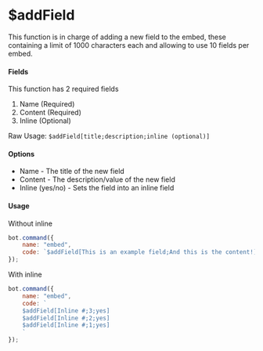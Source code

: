 # $addField

This function is in charge of adding a new field to the embed, these containing a limit of 1000 characters each and allowing to use 10 fields per embed.

#### Fields

This function has 2 required fields

1. Name \(Required\)
2. Content \(Required\)
3. Inline \(Optional\)

Raw Usage: `$addField[title;description;inline (optional)]`

#### Options

* Name - The title of the new field
* Content - The description/value of the new field
* Inline \(yes/no\) - Sets the field into an inline field

#### Usage

Without inline

```javascript
bot.command({
    name: "embed",
    code: `$addField[This is an example field;And this is the content!]`
});
```

With inline

```javascript
bot.command({
    name: "embed",
    code: `
    $addField[Inline #;3;yes]
    $addField[Inline #;2;yes]
    $addField[Inline #;1;yes]
    `
});
```





